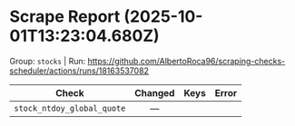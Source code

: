 # Scrape Report (2025-10-01T13:23:04.680Z)

Group: `stocks`  |  Run: https://github.com/AlbertoRoca96/scraping-checks-scheduler/actions/runs/18163537082

| Check | Changed | Keys | Error |
|---|:---:|:--|:--|
| `stock_ntdoy_global_quote` | — |  |  |
